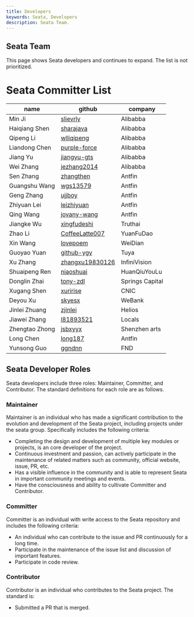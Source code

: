 ```yaml
---
title: Developers
keywords: Seata, Developers
description: Seata Team.
---
```


## Seata Team

This page shows Seata developers and continues to expand. The list is not prioritized.

# Seata Committer List

| name   | github          | company             |
| ------ | --------------- | --------------- |
| Min Ji   | [slievrly](https://github.com/slievrly)        | Alibabba        |
| Haiqiang Shen | [sharajava](https://github.com/sharajava)       | Alibabba        |
| Qipeng Li| [wlliqipeng](https://github.com/wlliqipeng)      | Alibabba        |
| Liandong Chen | [purple-force](https://github.com/purple-force)    | Alibabba        |
| Jiang Yu   | [jiangyu-gts](https://github.com/jiangyu-gts)     | Alibabba        |
| Wei Zhang   | [jezhang2014](https://github.com/jezhang2014)     | Alibabba        |
| Sen Zhang   | [zhangthen](https://github.com/zhangthen)       | Antfin          |
| Guangshu Wang | [wgs13579](https://github.com/wgs13579)        | Antfin          |
| Geng Zhang   | [ujjboy](https://github.com/ujjboy)          | Antfin          |
| Zhiyuan Lei | [leizhiyuan](https://github.com/leizhiyuan)      | Antfin          |
| Qing Wang   | [jovany-wang](https://github.com/jovany-wang)     | Antfin          |
| Jiangke Wu | [xingfudeshi](https://github.com/xingfudeshi)     | Truthai         |
| Zhao Li   | [CoffeeLatte007](https://github.com/CoffeeLatte007)  | YuanFuDao       |
| Xin Wang   | [lovepoem](https://github.com/lovepoem)        | WeiDian         |
| Guoyao Yuan | [github-ygy](https://github.com/github-ygy)      | Tuya            |
| Xu Zhang   | [zhangxu19830126](https://github.com/zhangxu19830126) | InfiniVision    |
| Shuaipeng Ren | [niaoshuai](https://github.com/niaoshuai)       | HuanQiuYouLu    |
| Donglin Zhai | [tony-zdl](https://github.com/tony-zdl)        | Springs Capital |
| Xugang Shen | [xuririse](https://github.com/xuririse)        | CNIC            |
| Deyou Xu | [skyesx](https://github.com/skyesx)          | WeBank          |
| Jinlei Zhuang | [zjinlei](https://github.com/zjinlei)         | Helios          |
| Jiawei Zhang | [l81893521](https://github.com/l81893521)       | Locals          |
| Zhengtao Zhong | [jsbxyyx](https://github.com/jsbxyyx)         | Shenzhen arts   |
| Long Chen   | [long187](https://github.com/long187)         | Antfin          |
| Yunsong Guo | [ggndnn](https://github.com/ggndnn)         | FND          |

## Seata Developer Roles

Seata developers include three roles: Maintainer, Committer, and Contributor. The standard definitions for each role are as follows.

### Maintainer

Maintainer is an individual who has made a significant contribution to the evolution and development of the Seata project, including projects under the seata group. Specifically includes the following criteria:

*   Completing the design and development of multiple key modules or projects, is an core developer of the project.
*   Continuous investment and passion, can actively participate in the maintenance of related matters such as community, official website, issue, PR, etc.
*   Has a visible influence in the community and is able to represent Seata in important community meetings and events.
*   Have the consciousness and ability to cultivate Committer and Contributor.

### Committer

Committer is an individual with write access to the Seata repository and includes the following criteria:

*   An individual who can contribute to the issue and PR continuously for a long time.
*   Participate in the maintenance of the issue list and discussion of important features.
*   Participate in code review.

### Contributor

Contributor is an individual who contributes to the Seata project. The standard is:

*   Submitted a PR that is merged.



